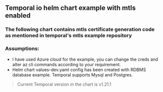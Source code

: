 ## Temporal io helm chart example with mtls enabled

### The following chart contains mtls certificate generation code as mentioned in temporal's mtls example repository

### Assumptions:
- I have used Azure cloud for the example, you can change the creds and alter az cli commands according to your requirement.
- Helm chart values-dev.yaml config has been created with RDBMS database example. Temporal supports Mysql and Postgres.



> Current Temporal version in the chart is v1.21.1